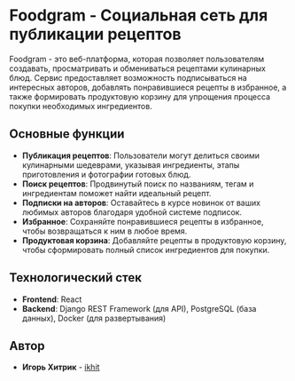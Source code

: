 # Foodgram - Социальная сеть для публикации рецептов

Foodgram - это веб-платформа, которая позволяет пользователям создавать, просматривать и обмениваться рецептами кулинарных блюд. Сервис предоставляет возможность подписываться на интересных авторов, добавлять понравившиеся рецепты в избранное, а также формировать продуктовую корзину для упрощения процесса покупки необходимых ингредиентов.

## Основные функции

- **Публикация рецептов**: Пользователи могут делиться своими кулинарными шедеврами, указывая ингредиенты, этапы приготовления и фотографии готовых блюд.
- **Поиск рецептов**: Продвинутый поиск по названиям, тегам и ингредиентам поможет найти идеальный рецепт.
- **Подписки на авторов**: Оставайтесь в курсе новинок от ваших любимых авторов благодаря удобной системе подписок.
- **Избранное**: Сохраняйте понравившиеся рецепты в избранное, чтобы возвращаться к ним в любое время.
- **Продуктовая корзина**: Добавляйте рецепты в продуктовую корзину, чтобы сформировать полный список ингредиентов для покупки.

## Технологический стек

- **Frontend**: React
- **Backend**: Django REST Framework (для API), PostgreSQL (база данных), Docker (для развертывания)

## Автор

- **Игорь Хитрик** - [ikhit](https://github.com/ikhit)